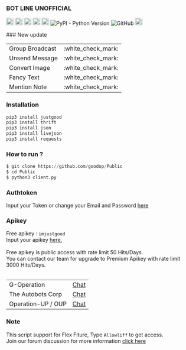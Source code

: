 ### BOT LINE UNOFFICIAL
<p>
<a href="https://line.me/ti/p/~dont.ask.me.who" rel="nofollow"><img src="https://camo.githubusercontent.com/626aaff51013a9833c8431d4d3124f12f89f7c097b52639675fc31923e640ef1/68747470733a2f2f696d672e736869656c64732e696f2f62616467652f4c494e452d3030633330302e7376673f267374796c653d666f722d7468652d6261646765266c6f676f3d6c696e65266c6f676f436f6c6f723d666666666666" height="20" data-canonical-src="https://img.shields.io/badge/LINE-00c300.svg?&amp;style=for-the-badge&amp;logo=line&amp;logoColor=ffffff" style="max-width:100%;"></a>
<img alt="python" src="https://img.shields.io/badge/Python-14354C?style=for-the-badge&logo=python&logoColor=white" height="20" style=""max-width:100%;">
<img alt="ubuntu" src="https://img.shields.io/badge/Ubuntu-E95420?style=for-the-badge&logo=ubuntu&logoColor=white" height="20" style=""max-width:100%;">
<img alt="windows" src="https://img.shields.io/badge/Windows-0078D6?style=for-the-badge&logo=windows&logoColor=white" height="20" style=""max-width:100%;">
<img alt="made" src="http://ForTheBadge.com/images/badges/built-with-love.svg" height="20"  style="max-width:100%;">
<img alt="PyPI - Python Version" src="https://img.shields.io/pypi/pyversions/justgood" style="max-width:100%;">
<img alt="GitHub" src="https://img.shields.io/github/license/goodop/Public" style="max-width:100%;">                                   
<img alt="VIEWS" src="https://komarev.com/ghpvc/?username=goodop&color=brightgreen&label=Views" height="20" style="max-width:100%;">
</p>
### New update
<table>
    <tbody>
        <tr>
          <td>Group Broadcast</td>
          <td>:white_check_mark:</td>
        </tr>
        <tr>
          <td>Unsend Message</td>
          <td>:white_check_mark:</td>
        </tr>
        <tr>
          <td>Convert Image</td>
          <td>:white_check_mark:</td>
        </tr>
        <tr>
          <td>Fancy Text</td>
          <td>:white_check_mark:</td>
        </tr>
        <tr>
          <td>Mention Note</td>
          <td>:white_check_mark:</td>
        </tr>
    <tbody>   
<table>


### Installation
```python
pip3 install justgood
pip3 install thrift
pip3 install json
pip3 install livejson
pip3 install requests
```

### How to run ?
``` python
$ git clone https://github.com/goodop/Public
$ cd Public
$ python3 client.py
```
### Authtoken
Input your Token or change your Email and Password <a href="https://github.com/goodop/Public/blob/main/Data/login.json">here</a>

### Apikey
Free apikey : ```imjustgood```
<br>Input your apikey <a href="https://github.com/goodop/Public/blob/38f2a29205c138ee75aedeac7de9bc6fb2a880a4/Data/api.json#L2">here.</a>
<br><br>Free apikey is public access with rate limit 50 Hits/Days.
<br>You can contact our team for upgrade to Premium Apikey with rate limit 3000 Hits/Days.

<table>
    <tbody>
        <tr>
          <td>G-Operation</td>
          <td><a href="http://line.me/ti/p/~dont.ask.me.who">Chat</a></td>
        </tr>
        <tr>
          <td>The Autobots Corp</td>
          <td><a href="http://line.me/ti/p/~paptetekdong">Chat</a></td>
        </tr>
        <tr>
          <td>Operation-UP / OUP</td>
          <td><a href="http://line.me/ti/p/~@ivg8360z">Chat</a></td>
        </tr>
    <tbody>   
<table>

### Note
This script support for Flex Fiture, Type ```Allowliff``` to get access.
<br>Join our forum discussion for more information <a href="https://bit.ly/2K5Lbx4">click here</a>
